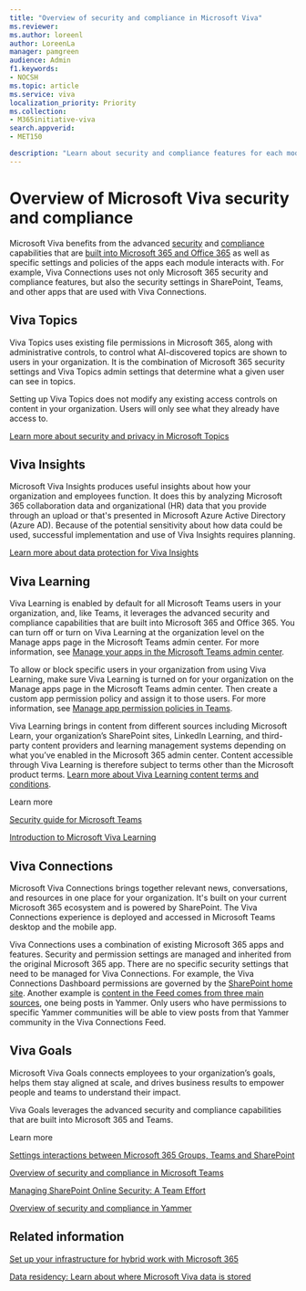 ```yaml
---
title: "Overview of security and compliance in Microsoft Viva"
ms.reviewer: 
ms.author: loreenl
author: LoreenLa
manager: pamgreen
audience: Admin
f1.keywords:
- NOCSH
ms.topic: article
ms.service: viva
localization_priority: Priority
ms.collection:  
- M365initiative-viva
search.appverid:
- MET150

description: "Learn about security and compliance features for each module in Microsoft Viva"
---
```

# Overview of Microsoft Viva security and compliance
  
Microsoft Viva benefits from the advanced [security](/microsoft-365/security/microsoft-365-zero-trust) and [compliance](/microsoft-365/compliance/compliance-quick-tasks) capabilities that are [built into Microsoft 365 and Office 365](/microsoft-365/security) as well as specific settings and policies of the apps each module interacts with. For example, Viva Connections uses not only Microsoft 365 security and compliance features, but also the security settings in SharePoint, Teams, and other apps that are used with Viva Connections.

## Viva Topics
Viva Topics uses existing file permissions in Microsoft 365, along with administrative controls, to control what AI-discovered topics are shown to users in your organization. It is the combination of Microsoft 365 security settings and Viva Topics admin settings that determine what a given user can see in topics.

Setting up Viva Topics does not modify any existing access controls on content in your organization. Users will only see what they already have access to.

[Learn more about security and privacy in Microsoft Topics](/viva/topics/topic-experiences-security-privacy)

## Viva Insights

Microsoft Viva Insights produces useful insights about how your organization and employees function. It does this by analyzing Microsoft 365 collaboration data and organizational (HR) data that you provide through an upload or that's presented in Microsoft Azure Active Directory (Azure AD). Because of the potential sensitivity about how data could be used, successful implementation and use of Viva Insights requires planning.

[Learn more about data protection for Viva Insights](/viva/insights/privacy/data-protection-intro)

## Viva Learning
Viva Learning is enabled by default for all Microsoft Teams users in your organization, and, like Teams, it leverages the advanced security and compliance capabilities that are built into Microsoft 365 and Office 365. You can turn off or turn on Viva Learning at the organization level on the Manage apps page in the Microsoft Teams admin center. For more information, see [Manage your apps in the Microsoft Teams admin center](/microsoftteams/manage-apps).

To allow or block specific users in your organization from using Viva Learning, make sure Viva Learning is turned on for your organization on the Manage apps page in the Microsoft Teams admin center. Then create a custom app permission policy and assign it to those users. For more information, see [Manage app permission policies in Teams](/microsoftteams/teams-app-permission-policies).

Viva Learning brings in content from different sources including Microsoft Learn, your organization’s SharePoint sites, LinkedIn Learning, and third-party content providers and learning management systems depending on what you’ve enabled in the Microsoft 365 admin center. Content accessible through Viva Learning is therefore subject to terms other than the Microsoft product terms. [Learn more about Viva Learning content terms and conditions](/viva/learning/terms-and-conditions).

Learn more

[Security guide for Microsoft Teams](/microsoftteams/teams-security-guide)

[Introduction to Microsoft Viva Learning](/viva/learning/)
 
## Viva Connections
Microsoft Viva Connections brings together relevant news, conversations, and resources in one place for your organization. It's built on your current Microsoft 365 ecosystem and is powered by SharePoint. The Viva Connections experience is deployed and accessed in Microsoft Teams desktop and the mobile app. 

Viva Connections uses a combination of existing Microsoft 365 apps and features. Security and permission settings are managed and inherited from the original Microsoft 365 app. There are no specific security settings that need to be managed for Viva Connections. For example, the Viva Connections Dashboard permissions are  governed by the [SharePoint home site](/sharepoint/home-site). Another example is [content in the Feed comes from three main sources](/SharePoint/faqs-viva-connections-feed), one being posts in Yammer. Only users who have permissions to specific Yammer communities will be able to view posts from that Yammer community in the Viva Connections Feed.

## Viva Goals
Microsoft Viva Goals connects employees to your organization’s goals, helps them stay aligned at scale, and drives business results to empower people and teams to understand their impact.

Viva Goals leverages the advanced security and compliance capabilities that are built into Microsoft 365 and Teams.

Learn more

[Settings interactions between Microsoft 365 Groups, Teams and SharePoint](/microsoft-365/solutions/groups-sharepoint-teams-governance)

[Overview of security and compliance in Microsoft Teams](/microsoftteams/security-compliance-overview)

[Managing SharePoint Online Security: A Team Effort](/microsoft-365/community/sharepoint-security-a-team-effort)

[Overview of security and compliance in Yammer](/Yammer/manage-security-and-compliance/security-and-compliance) 


## Related information
[Set up your infrastructure for hybrid work with Microsoft 365](/microsoft-365/solutions/empower-people-to-work-remotely)

[Data residency: Learn about where Microsoft Viva data is stored](/microsoft-365/enterprise/o365-data-locations#what-are-the-considerations-for-microsoft-viva-data-locations)
